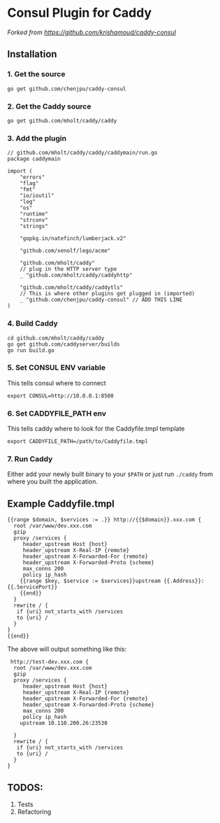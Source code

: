 # Consul Plugin for Caddy

*Forked from https://github.com/krishamoud/caddy-consul*

## Installation

### 1. Get the source
```
go get github.com/chenjpu/caddy-consul
```

### 2. Get the Caddy source
```
go get github.com/mholt/caddy/caddy
```

### 3. Add the plugin
```
// github.com/mholt/caddy/caddy/caddymain/run.go
package caddymain

import (
	"errors"
	"flag"
	"fmt"
	"io/ioutil"
	"log"
	"os"
	"runtime"
	"strconv"
	"strings"

	"gopkg.in/natefinch/lumberjack.v2"

	"github.com/xenolf/lego/acme"

	"github.com/mholt/caddy"
	// plug in the HTTP server type
	_ "github.com/mholt/caddy/caddyhttp"

	"github.com/mholt/caddy/caddytls"
	// This is where other plugins get plugged in (imported)
	_ "github.com/chenjpu/caddy-consul" // ADD THIS LINE
)
```

### 4. Build Caddy
```
cd github.com/mholt/caddy/caddy
go get github.com/caddyserver/builds
go run build.go
```

### 5. Set CONSUL ENV variable
This tells consul where to connect
```
export CONSUL=http://10.0.0.1:8500
```

### 6. Set CADDYFILE_PATH env
This tells caddy where to look for the Caddyfile.tmpl template
```
export CADDYFILE_PATH=/path/to/Caddyfile.tmpl
```

### 7. Run Caddy
Either add your newly built binary to your `$PATH` or just run `./caddy` from where you built the application.

## Example Caddyfile.tmpl
```
{{range $domain, $services := .}} http://{{$domain}}.xxx.com {
  root /var/www/dev.xxx.com
  gzip
  proxy /services {
     header_upstream Host {host}
     header_upstream X-Real-IP {remote}
     header_upstream X-Forwarded-For {remote}
     header_upstream X-Forwarded-Proto {scheme}
     max_conns 200
     policy ip_hash
    {{range $key, $service := $services}}upstream {{.Address}}:{{.ServicePort}}
    {{end}}
  }
  rewrite / {
   if {uri} not_starts_with /services
   to {uri} /
  }
}
{{end}}
```

The above will output something like this:

```
 http://test-dev.xxx.com {
  root /var/www/dev.xxx.com
  gzip
  proxy /services {
     header_upstream Host {host}
     header_upstream X-Real-IP {remote}
     header_upstream X-Forwarded-For {remote}
     header_upstream X-Forwarded-Proto {scheme}
     max_conns 200
     policy ip_hash
    upstream 10.110.200.26:23530

  }
  rewrite / {
   if {uri} not_starts_with /services
   to {uri} /
  }
}
```

## TODOS:
1. Tests
2. Refactoring
